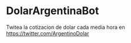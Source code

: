 # DolarArgentinaBot
 
Twitea la cotizacion de dolar cada media hora en https://twitter.com/ArgentinoDolar
